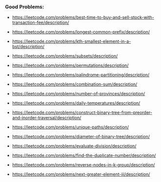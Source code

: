 ### Good Problems:

- https://leetcode.com/problems/best-time-to-buy-and-sell-stock-with-transaction-fee/description/

>

- https://leetcode.com/problems/longest-common-prefix/description/

>

- https://leetcode.com/problems/kth-smallest-element-in-a-bst/description/

>

- https://leetcode.com/problems/subsets/description/

>

- https://leetcode.com/problems/permutations/description/

>

- https://leetcode.com/problems/palindrome-partitioning/description/

>

- https://leetcode.com/problems/combination-sum/description/

>

- https://leetcode.com/problems/number-of-provinces/description/

>

- https://leetcode.com/problems/daily-temperatures/description/

>

- https://leetcode.com/problems/construct-binary-tree-from-preorder-and-inorder-traversal/description/

>

- https://leetcode.com/problems/unique-paths/description/

>

- https://leetcode.com/problems/diameter-of-binary-tree/description/

>

- https://leetcode.com/problems/evaluate-division/description/

>

- https://leetcode.com/problems/find-the-duplicate-number/description/

>

- https://leetcode.com/problems/reverse-nodes-in-k-group/description/

>

- https://leetcode.com/problems/next-greater-element-iii/description/
